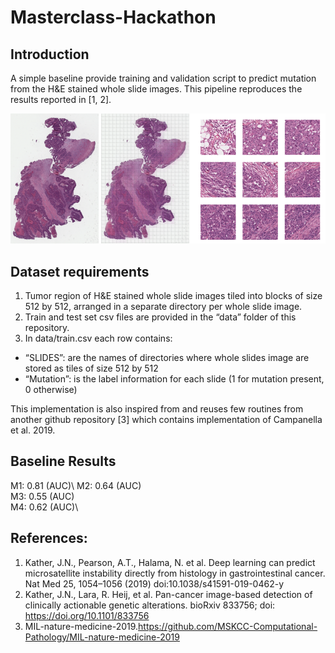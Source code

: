 # Masterclass-Hackathon

## Introduction
A simple baseline provide training and validation script to predict mutation from the H&E stained whole slide images. This pipeline reproduces the results reported in [1, 2].

![](/fig/fig.png)
 
## Dataset requirements
1.	Tumor region of H&E stained whole slide images tiled into blocks of size 512 by 512, arranged in a separate directory per whole slide image.
2. Train and test set csv  files are provided in the “data” folder of this repository.
3.	In data/train.csv each row contains: 
*	“SLIDES”: are the names of directories where whole slides image are stored as tiles of size 512 by 512
*	“Mutation”: is the label information for each slide (1 for mutation present, 0 otherwise)

This implementation is also inspired from and reuses few routines from another github repository [3] which contains implementation of Campanella et al. 2019. 

## Baseline Results

 M1: 0.81 (AUC)\ 
 M2: 0.64 (AUC)\
 M3: 0.55 (AUC)\
 M4: 0.62 (AUC)\


## References:
1.	Kather, J.N., Pearson, A.T., Halama, N. et al. Deep learning can predict microsatellite instability directly from histology in gastrointestinal cancer. Nat Med 25, 1054–1056 (2019) doi:10.1038/s41591-019-0462-y
2.	Kather, J.N., Lara, R. Heij, et al. Pan-cancer image-based detection of clinically actionable genetic alterations. bioRxiv 833756; doi: https://doi.org/10.1101/833756
3.	MIL-nature-medicine-2019.https://github.com/MSKCC-Computational-Pathology/MIL-nature-medicine-2019

